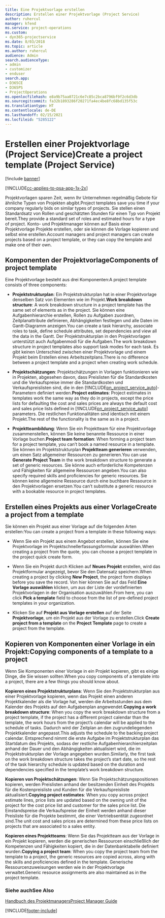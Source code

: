 ```yaml
---
title: Eine Projektvorlage erstellen
description: Erstellen einer Projektvorlage (Project Service)
author: ruhercul
manager: kfend
ms.service: project-operations
ms.custom:
- dyn365-projectservice
ms.date: 8/03/2018
ms.topic: article
ms.author: ruhercul
audience: Admin
search.audienceType:
- admin
- customizer
- enduser
search.app:
- D365CE
- D365PS
- ProjectOperations
ms.openlocfilehash: e8a9b75aa0721c6e7c85c2bca8796bf9f2c6d3db
ms.sourcegitcommit: fa32b1893286f20271fa4ec4be8fc68bd135f53c
ms.translationtype: HT
ms.contentlocale: de-DE
ms.lasthandoff: 02/15/2021
ms.locfileid: "5285122"
---
```

# <a name="create-a-project-template-project-service"></a><span data-ttu-id="f0115-103">Erstellen einer Projektvorlage (Project Service)</span><span class="sxs-lookup"><span data-stu-id="f0115-103">Create a project template (Project Service)</span></span>

[!include [banner](../includes/psa-now-project-operations.md)]

[!INCLUDE[cc-applies-to-psa-app-1x-2x](../includes/cc-applies-to-psa-app-1x-2x.md)]

<span data-ttu-id="f0115-104">Projektvorlagen sparen Zeit, wenn Ihr Unternehmen regelmäßig Gebote für ähnliche Typen von Projekten abgibt.</span><span class="sxs-lookup"><span data-stu-id="f0115-104">Project templates save you time if your company regularly bids on similar types of projects.</span></span> <span data-ttu-id="f0115-105">Sie stellen einen Standardsatz von Rollen und geschätzten Stunden für einen Typ von Projekt bereit.</span><span class="sxs-lookup"><span data-stu-id="f0115-105">They provide a standard set of roles and estimated hours for a type of project.</span></span> <span data-ttu-id="f0115-106">Konto- und Projektmanager können auf Basis einer Projektvorlage Projekte erstellen, oder sie können die Vorlage kopieren und selbst eine erstellen.</span><span class="sxs-lookup"><span data-stu-id="f0115-106">Account managers and project managers can create projects based on a project template, or they can copy the template and make one of their own.</span></span>  
  
## <a name="components-of-project-template"></a><span data-ttu-id="f0115-107">Komponenten der Projektvorlage</span><span class="sxs-lookup"><span data-stu-id="f0115-107">Components of project template</span></span>
 <span data-ttu-id="f0115-108">Eine Projektvorlage besteht aus drei Komponenten:</span><span class="sxs-lookup"><span data-stu-id="f0115-108">A project template consists of three components:</span></span>  
  
- <span data-ttu-id="f0115-109">**Projektstrukturplan**: Ein Projektstrukturplan hat in einer Projektvorlage denselben Satz von Elementen wie im Projekt.</span><span class="sxs-lookup"><span data-stu-id="f0115-109">**Work breakdown structure**: A work breakdown structure in a project template has the same set of elements as in the project.</span></span> <span data-ttu-id="f0115-110">Sie können eine Aufgabenhierarchie erstellen, Rollen zu Aufgaben zuordnen, Zeitplanattribute definieren, Abhängigkeiten festlegen und alle Daten im Gantt-Diagramm anzeigen.</span><span class="sxs-lookup"><span data-stu-id="f0115-110">You can create a task hierarchy, associate roles to task, define schedule attributes, set dependencies and view all the data in the Gantt.</span></span> <span data-ttu-id="f0115-111">Der Projektstrukturplan in den Projektvorlagen unterstützt auch Aufgabenmodi für die Aufgaben.</span><span class="sxs-lookup"><span data-stu-id="f0115-111">The work breakdown structure in project templates also support task modes for each task.</span></span> <span data-ttu-id="f0115-112">Es gibt keinen Unterschied zwischen einer Projektvorlage und einem Projekt beim Erstellen eines Arbeitszeitplans.</span><span class="sxs-lookup"><span data-stu-id="f0115-112">There is no difference between a project template and a project when creating work schedule.</span></span>  
  
- <span data-ttu-id="f0115-113">**Projektschätzungen**: Projektschätzungen in Vorlagen funktionieren wie in Projekten, abgesehen davon, dass Preislisten für die Standardkosten und die Verkaufspreise immer die Standardkosten und Verkaufspreislisten sind, die in den [!INCLUDE[pn_project_service_auto](../includes/pn-project-service-auto.md)]-Parametern definiert werden.</span><span class="sxs-lookup"><span data-stu-id="f0115-113">**Project estimates**: Project estimates in templates work the same way as they do in projects, except the price lists for defaulting the cost and sales prices are always the default cost and sales price lists defined in [!INCLUDE[pn_project_service_auto](../includes/pn-project-service-auto.md)] parameters.</span></span> <span data-ttu-id="f0115-114">Die restlichen Funktionalitäten sind identisch mit einem Projekt.</span><span class="sxs-lookup"><span data-stu-id="f0115-114">The rest of the functionality is the same as in a project.</span></span>  
  
- <span data-ttu-id="f0115-115">**Projektteambildung**: Wenn Sie ein Projektteam für eine Projektvorlage zusammenstellen, können Sie keine benannte Ressource in einer Vorlage buchen.</span><span class="sxs-lookup"><span data-stu-id="f0115-115">**Project team formation**: When forming a project team for a project template, you can’t book a named resource in a template.</span></span> <span data-ttu-id="f0115-116">Sie können im Projektstrukturplan **Projektteam generieren** verwenden, um einen Satz allgemeiner Ressourcen zu generieren.</span><span class="sxs-lookup"><span data-stu-id="f0115-116">You can use **Generate Project Team** in the work breakdown structure to generate a set of generic resources.</span></span> <span data-ttu-id="f0115-117">Sie könne auch erforderliche Kompetenzen und Fähigkeiten für allgemeine Ressourcen angeben.</span><span class="sxs-lookup"><span data-stu-id="f0115-117">You can also specify required skills and proficiencies for generic resources.</span></span> <span data-ttu-id="f0115-118">Sie können keine allgemeine Ressource durch eine buchbare Ressource in den Projektvorlagen ersetzen.</span><span class="sxs-lookup"><span data-stu-id="f0115-118">You can’t substitute a generic resource with a bookable resource in project templates.</span></span>  
  
## <a name="create-a-project-from-a-template"></a><span data-ttu-id="f0115-119">Erstellen eines Projekts aus einer Vorlage</span><span class="sxs-lookup"><span data-stu-id="f0115-119">Create a project from a template</span></span>  
 <span data-ttu-id="f0115-120">Sie können ein Projekt aus einer Vorlage auf die folgenden Arten erstellen:</span><span class="sxs-lookup"><span data-stu-id="f0115-120">You can create a project from a template in these following ways:</span></span>  
  
-   <span data-ttu-id="f0115-121">Wenn Sie ein Projekt aus einem Angebot erstellen, können Sie eine Projektvorlage im Projektschnellerfassungsformular auswählen.</span><span class="sxs-lookup"><span data-stu-id="f0115-121">When creating a project from the quote, you can choose a project template in the project quick create form.</span></span>  
  
-   <span data-ttu-id="f0115-122">Wenn Sie ein Projekt durch Klicken auf **Neues Projekt** erstellen, wird das Projektformular angezeigt, bevor Sie den Datensatz speichern.</span><span class="sxs-lookup"><span data-stu-id="f0115-122">When creating a project by clicking **New Project**, the project form displays before you save the record.</span></span> <span data-ttu-id="f0115-123">Von hier können Sie auf das Feld **Eine Vorlage auswählen** klicken, um aus der Liste der vordefinierten Projektvorlagen in der Organisation auszuwählen.</span><span class="sxs-lookup"><span data-stu-id="f0115-123">From here, you can click **Pick a template** field to choose from the list of pre-defined project templates in your organization.</span></span>  
  
-   <span data-ttu-id="f0115-124">Klicken Sie auf **Projekt aus Vorlage erstellen** auf der Seite **Projektvorlage**, um ein Projekt aus der Vorlage zu erstellen.</span><span class="sxs-lookup"><span data-stu-id="f0115-124">Click **Create project from a template** on the **Project Template** page to create a project from the template.</span></span>  
  
## <a name="copying-components-of-a-template-to-a-project"></a><span data-ttu-id="f0115-125">Kopieren von Komponenten einer Vorlage in ein Projekt:</span><span class="sxs-lookup"><span data-stu-id="f0115-125">Copying components of a template to a project</span></span>  
 <span data-ttu-id="f0115-126">Wenn Sie Komponenten einer Vorlage in ein Projekt kopieren, gibt es einige Dinge, die Sie wissen sollten.</span><span class="sxs-lookup"><span data-stu-id="f0115-126">When you copy components of a template into a project, there are a few things you should know about.</span></span>  
  
 <span data-ttu-id="f0115-127">**Kopieren eines Projektstrukturplans**: Wenn Sie den Projektstrukturplan aus einer Projektvorlage kopieren, wenn das Projekt einen anderen Projektkalender als die Vorlage hat, werden die Arbeitsstunden aus dem Kalender des Projekts auf den Aufgabenplan angewendet.</span><span class="sxs-lookup"><span data-stu-id="f0115-127">**Copying a work breakdown structure**: When you copy the work breakdown structure from a project template, if the project has a different project calendar than the template, the work hours from the project’s calendar will be applied to the schedule of tasks.</span></span> <span data-ttu-id="f0115-128">Dadurch wird der Zeitplan an den zugrundeliegenden Projektkalender angepasst.</span><span class="sxs-lookup"><span data-stu-id="f0115-128">This adjusts the schedule to the backing project calendar.</span></span> <span data-ttu-id="f0115-129">Entsprechend nimmt die erste Aufgabe im Projektstrukturplan das Startdatum des Projekts, sodass der restliche Aufgabenhierarchienzeitplan anhand der Dauer und den Abhängigkeiten aktualisiert wird, die im Projektstrukturplan der Vorlage angegeben wurden.</span><span class="sxs-lookup"><span data-stu-id="f0115-129">Similarly, the first task on the work breakdown structure takes the project’s start date, so the rest of the task hierarchy schedule is updated based on the duration and dependencies specified in the template’s work breakdown structure.</span></span>  
  
 <span data-ttu-id="f0115-130">**Kopieren von Projektschätzungen**: Wenn Sie Projektschätzungspositionen kopieren, werden Preislisten anhand der besitzenden Einheit des Projekts für die Kostenpreisliste und Kunden für die Verkaufspreisliste aktualisiert.</span><span class="sxs-lookup"><span data-stu-id="f0115-130">**Copying project estimates**: When you copy across project estimate lines, price lists are updated based on the owning unit of the project for the cost price list and customer for the sales price list.</span></span> <span data-ttu-id="f0115-131">Die Einstandspreise die Verkaufspreise der Einheit werden anhand dieser Preisliste für die Projekte bestimmt, die einer Vertriebsentität zugeordnet sind.</span><span class="sxs-lookup"><span data-stu-id="f0115-131">The unit cost and sales prices are determined from these price lists on projects that are associated to a sales entity.</span></span>  
  
 <span data-ttu-id="f0115-132">**Kopieren eines Projektteams**: Wenn Sie das Projektteam aus der Vorlage in ein Projekt kopieren, werden die generischen Ressourcen einschließlich der Kompetenzen und Fähigkeiten kopiert, die in der Datenbanktabelle definiert wurden.</span><span class="sxs-lookup"><span data-stu-id="f0115-132">**Copying a project team**: When you copy the project team from the template to a project, the generic resources are copied across, along with the skills and proficiencies defined in the template.</span></span> <span data-ttu-id="f0115-133">Generische Ressourcenzuweisungen werden wie in der Projektvorlage verwaltet.</span><span class="sxs-lookup"><span data-stu-id="f0115-133">Generic resource assignments are also maintained as in the project template.</span></span>  
  
### <a name="see-also"></a><span data-ttu-id="f0115-134">Siehe auch</span><span class="sxs-lookup"><span data-stu-id="f0115-134">See Also</span></span>  
 [<span data-ttu-id="f0115-135">Handbuch des Projektmanagers</span><span class="sxs-lookup"><span data-stu-id="f0115-135">Project Manager Guide</span></span>](../psa/project-manager-guide.md)


[!INCLUDE[footer-include](../includes/footer-banner.md)]